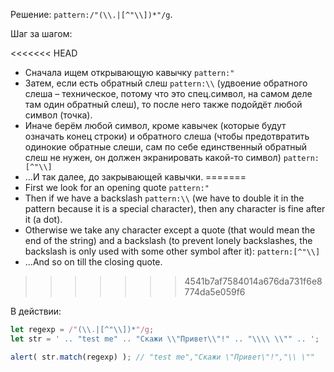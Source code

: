 Решение: `pattern:/"(\\.|[^"\\])*"/g`.

Шаг за шагом:

<<<<<<< HEAD
- Сначала ищем открывающую кавычку `pattern:"`
- Затем, если есть обратный слеш `pattern:\\` (удвоение обратного слеша – техническое, потому что это спец.символ, на самом деле там один обратный слеш), то после него также подойдёт любой символ (точка).
- Иначе берём любой символ, кроме кавычек (которые будут означать конец строки) и обратного слеша (чтобы предотвратить одинокие обратные слеши, сам по себе единственный обратный слеш не нужен, он должен экранировать какой-то символ) `pattern:[^"\\]`
- ...И так далее, до закрывающей кавычки.
=======
- First we look for an opening quote `pattern:"`
- Then if we have a backslash `pattern:\\` (we have to double it in the pattern because it is a special character), then any character is fine after it (a dot).
- Otherwise we take any character except a quote (that would mean the end of the string) and a backslash (to prevent lonely backslashes, the backslash is only used with some other symbol after it): `pattern:[^"\\]`
- ...And so on till the closing quote.
>>>>>>> 4541b7af7584014a676da731f6e8774da5e059f6

В действии:

```js run
let regexp = /"(\\.|[^"\\])*"/g;
let str = ' .. "test me" .. "Скажи \\"Привет\\"!" .. "\\\\ \\"" .. ';

alert( str.match(regexp) ); // "test me","Скажи \"Привет\"!","\\ \""
```
